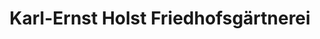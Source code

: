 ---
title: "Karl-Ernst Holst Friedhofsgärtnerei"
url: /neumuenster/karl-ernst-holst-friedhofsgaertnerei/
shop: Blumen
---